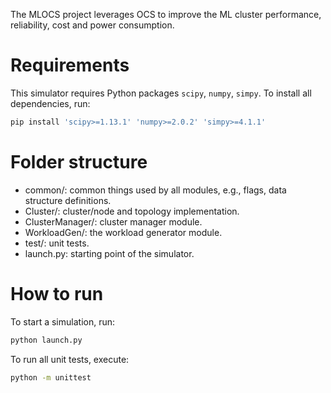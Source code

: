 The MLOCS project leverages OCS to improve the ML cluster performance, reliability, cost and power consumption.

# Requirements

This simulator requires Python packages `scipy`, `numpy`, `simpy`.
To install all dependencies, run:
```bash
pip install 'scipy>=1.13.1' 'numpy>=2.0.2' 'simpy>=4.1.1'
```

# Folder structure
* common/: common things used by all modules, e.g., flags, data structure definitions.
* Cluster/: cluster/node and topology implementation.
* ClusterManager/: cluster manager module.
* WorkloadGen/: the workload generator module.
* test/: unit tests.
* launch.py: starting point of the simulator.

# How to run
To start a simulation, run:
```bash
python launch.py
```
To run all unit tests, execute:
```bash
python -m unittest
```